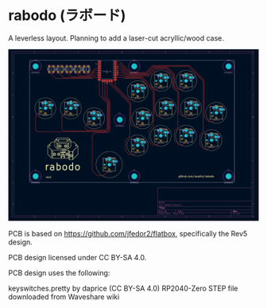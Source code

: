 # rabodo (ラボード)

A leverless layout. Planning to add a laser-cut acryllic/wood case.

![The PCB layout.](pcb.png)

PCB is based on https://github.com/jfedor2/flatbox, specifically the Rev5
design.

PCB design licensed under CC BY-SA 4.0.

PCB design uses the following:

keyswitches.pretty by daprice (CC BY-SA 4.0)
RP2040-Zero STEP file downloaded from Waveshare wiki
